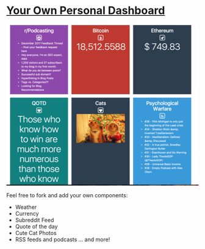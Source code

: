 # [Your Own Personal Dashboard](https://ajn123.github.io/react-dashboard/)

![Alt text](./screenshot.png)


Feel free to fork and add your own components:

* Weather
* Currency
* Subreddit Feed
* Quote of the day
* Cute Cat Photos
* RSS feeds and podcasts
... and more!

